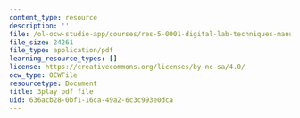 ```yaml
---
content_type: resource
description: ''
file: /ol-ocw-studio-app/courses/res-5-0001-digital-lab-techniques-manual-spring-2007/636acb280bf116ca49a26c3c993e0dca_dBNELFi5XiY.pdf
file_size: 24261
file_type: application/pdf
learning_resource_types: []
license: https://creativecommons.org/licenses/by-nc-sa/4.0/
ocw_type: OCWFile
resourcetype: Document
title: 3play pdf file
uid: 636acb28-0bf1-16ca-49a2-6c3c993e0dca
---
```

